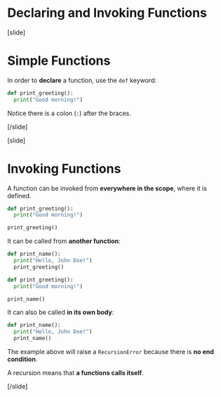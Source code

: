 # Declaring and Invoking Functions

[slide]
# Simple Functions

In order to **declare** a function, use the `def` keyword:

```python
def print_greeting():
  print("Good morning!")
```

Notice there is a colon (`:`) after the braces.

[/slide]

[slide]
# Invoking Functions

A function can be invoked from **everywhere in the scope**, where it is defined.

```python live
def print_greeting():
  print("Good morning!")

print_greeting()
```

It can be called from **another function**:

```python live
def print_name():
  print("Hello, John Doe!")
  print_greeting()

def print_greeting():
  print("Good morning!")

print_name()
```

It can also be called **in its own body**:

```python
def print_name():
  print("Hello, John Doe!")
  print_name()
```

The example above will raise a `RecursionError` because there is **no end condition**.

A recursion means that **a functions calls itself**.

[/slide]